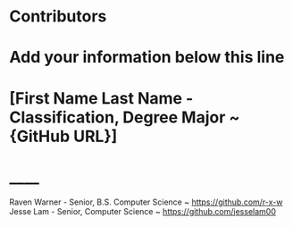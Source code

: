 # Contributors

# Add your information below this line

# [First Name Last Name - Classification, Degree Major ~ {GitHub URL}]

# ************************\_\_\_\_************************

Raven Warner - Senior, B.S. Computer Science ~ https://github.com/r-x-w
Jesse Lam - Senior, Computer Science ~ https://github.com/jesselam00
